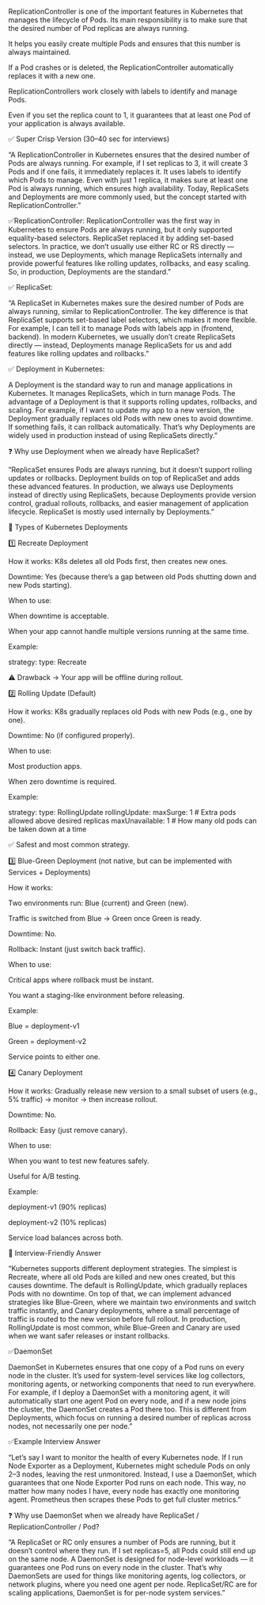 ReplicationController is one of the important features in Kubernetes that manages the lifecycle of Pods. Its main responsibility is to make sure that the desired number of Pod replicas are always running.

It helps you easily create multiple Pods and ensures that this number is always maintained.

If a Pod crashes or is deleted, the ReplicationController automatically replaces it with a new one.

ReplicationControllers work closely with labels to identify and manage Pods.

Even if you set the replica count to 1, it guarantees that at least one Pod of your application is always available.

✅ Super Crisp Version (30–40 sec for interviews)

“A ReplicationController in Kubernetes ensures that the desired number of Pods are always running. For example, if I set replicas to 3, it will create 3 Pods and if one fails, it immediately replaces it. It uses labels to identify which Pods to manage. Even with just 1 replica, it makes sure at least one Pod is always running, which ensures high availability. Today, ReplicaSets and Deployments are more commonly used, but the concept started with ReplicationController.”

✅ReplicationController: 
ReplicationController was the first way in Kubernetes to ensure Pods are always running, but it only supported equality-based selectors. ReplicaSet replaced it by adding set-based selectors. In practice, we don’t usually use either RC or RS directly — instead, we use Deployments, which manage ReplicaSets internally and provide powerful features like rolling updates, rollbacks, and easy scaling. So, in production, Deployments are the standard.”


✅ ReplicaSet:

“A ReplicaSet in Kubernetes makes sure the desired number of Pods are always running, similar to ReplicationController. The key difference is that ReplicaSet supports set-based label selectors, which makes it more flexible. For example, I can tell it to manage Pods with labels app in (frontend, backend). In modern Kubernetes, we usually don’t create ReplicaSets directly — instead, Deployments manage ReplicaSets for us and add features like rolling updates and rollbacks.”


✅ Deployment in Kubernetes:

A Deployment is the standard way to run and manage applications in Kubernetes. It manages ReplicaSets, which in turn manage Pods. The advantage of a Deployment is that it supports rolling updates, rollbacks, and scaling. For example, if I want to update my app to a new version, the Deployment gradually replaces old Pods with new ones to avoid downtime. If something fails, it can rollback automatically. That’s why Deployments are widely used in production instead of using ReplicaSets 
directly.”

❓ Why use Deployment when we already have ReplicaSet?

“ReplicaSet ensures Pods are always running, but it doesn’t support rolling updates or rollbacks. Deployment builds on top of ReplicaSet and adds these advanced features. In production, we always use Deployments instead of directly using ReplicaSets, because Deployments provide version control, gradual rollouts, rollbacks, and easier management of application lifecycle. ReplicaSet is mostly used internally by Deployments.”


🚀 Types of Kubernetes Deployments

1️⃣ Recreate Deployment

How it works: K8s deletes all old Pods first, then creates new ones.

Downtime: Yes (because there’s a gap between old Pods shutting down and new Pods starting).

When to use:

When downtime is acceptable.

When your app cannot handle multiple versions running at the same time.

Example:

strategy:
  type: Recreate


⚠️ Drawback → Your app will be offline during rollout.


2️⃣ Rolling Update (Default)

How it works: K8s gradually replaces old Pods with new Pods (e.g., one by one).

Downtime: No (if configured properly).

When to use:

Most production apps.

When zero downtime is required.

Example:

strategy:
  type: RollingUpdate
  rollingUpdate:
    maxSurge: 1       # Extra pods allowed above desired replicas
    maxUnavailable: 1 # How many old pods can be taken down at a time


✅ Safest and most common strategy.

3️⃣ Blue-Green Deployment (not native, but can be implemented with Services + Deployments)

How it works:

Two environments run: Blue (current) and Green (new).

Traffic is switched from Blue → Green once Green is ready.

Downtime: No.

Rollback: Instant (just switch back traffic).

When to use:

Critical apps where rollback must be instant.

You want a staging-like environment before releasing.

Example:

Blue = deployment-v1

Green = deployment-v2

Service points to either one.

4️⃣ Canary Deployment

How it works: Gradually release new version to a small subset of users (e.g., 5% traffic) → monitor → then increase rollout.

Downtime: No.

Rollback: Easy (just remove canary).

When to use:

When you want to test new features safely.

Useful for A/B testing.

Example:

deployment-v1 (90% replicas)

deployment-v2 (10% replicas)

Service load balances across both.

📝 Interview-Friendly Answer

“Kubernetes supports different deployment strategies. The simplest is Recreate, where all old Pods are killed and new ones created, but this causes downtime. The default is RollingUpdate, which gradually replaces Pods with no downtime. On top of that, we can implement advanced strategies like Blue-Green, where we maintain two environments and switch traffic instantly, and Canary deployments, where a small percentage of traffic is routed to the new version before full rollout. In production, RollingUpdate is most common, while Blue-Green and Canary are used when we want safer releases or instant rollbacks.


 ✅DaemonSet
 
DaemonSet in Kubernetes ensures that one copy of a Pod runs on every node in the cluster. It’s used for system-level services like log collectors, monitoring agents, or networking components that need to run everywhere. For example, if I deploy a DaemonSet with a monitoring agent, it will automatically start one agent Pod on every node, and if a new node joins the cluster, the DaemonSet creates a Pod there too. This is different from Deployments, which focus on running a desired number of replicas across nodes, not necessarily one per node.”

✅Example Interview Answer

“Let’s say I want to monitor the health of every Kubernetes node. If I run Node Exporter as a Deployment, Kubernetes might schedule Pods on only 2–3 nodes, leaving the rest unmonitored. Instead, I use a DaemonSet, which guarantees that one Node Exporter Pod runs on each node. This way, no matter how many nodes I have, every node has exactly one monitoring agent. Prometheus then scrapes these Pods to get full cluster metrics.”

❓ Why use DaemonSet when we already have ReplicaSet / ReplicationController / Pod?

“A ReplicaSet or RC only ensures a number of Pods are running, but it doesn’t control where they run. If I set replicas=5, all Pods could still end up on the same node. A DaemonSet is designed for node-level workloads — it guarantees one Pod runs on every node in the cluster. That’s why DaemonSets are used for things like monitoring agents, log collectors, or network plugins, where you need one agent per node. ReplicaSet/RC are for scaling applications, DaemonSet is for per-node system services.”



